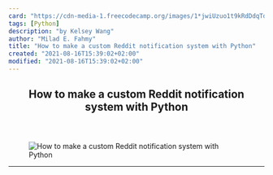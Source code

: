 ```yaml
---
card: "https://cdn-media-1.freecodecamp.org/images/1*jwiUzuo1t9kRdDdqTdoYbw.png"
tags: [Python]
description: "by Kelsey Wang"
author: "Milad E. Fahmy"
title: "How to make a custom Reddit notification system with Python"
created: "2021-08-16T15:39:02+02:00"
modified: "2021-08-16T15:39:02+02:00"
---
```

<div class="site-wrapper">
<main id="site-main" class="site-main outer">
<div class="inner">
<article class="post-full post tag-python tag-reddit tag-heroku tag-tech tag-programming ">
<header class="post-full-header">
<h1 class="post-full-title">How to make a custom Reddit notification system with Python</h1>
</header>
<figure class="post-full-image">
<picture>
<source media="(max-width: 700px)" sizes="1px" srcset="data:image/gif;base64,R0lGODlhAQABAIAAAAAAAP///yH5BAEAAAAALAAAAAABAAEAAAIBRAA7 1w">
<source media="(min-width: 701px)" sizes="(max-width: 800px) 400px,
(max-width: 1170px) 700px,
1400px" srcset="https://cdn-media-1.freecodecamp.org/images/1*jwiUzuo1t9kRdDdqTdoYbw.png 300w,
https://cdn-media-1.freecodecamp.org/images/1*jwiUzuo1t9kRdDdqTdoYbw.png 600w,
https://cdn-media-1.freecodecamp.org/images/1*jwiUzuo1t9kRdDdqTdoYbw.png 1000w,
https://cdn-media-1.freecodecamp.org/images/1*jwiUzuo1t9kRdDdqTdoYbw.png 2000w">
<img onerror="this.style.display='none'" src="https://cdn-media-1.freecodecamp.org/images/1*jwiUzuo1t9kRdDdqTdoYbw.png" alt="How to make a custom Reddit notification system with Python">
</picture>
</figure>
<section class="post-full-content">
<div class="post-content medium-migrated-article">
</div>
<hr>
</section>
</article>
</div>
</main>
</div>
<!-- Google Tag Manager (noscript) -->
<!-- End Google Tag Manager (noscript) -->

